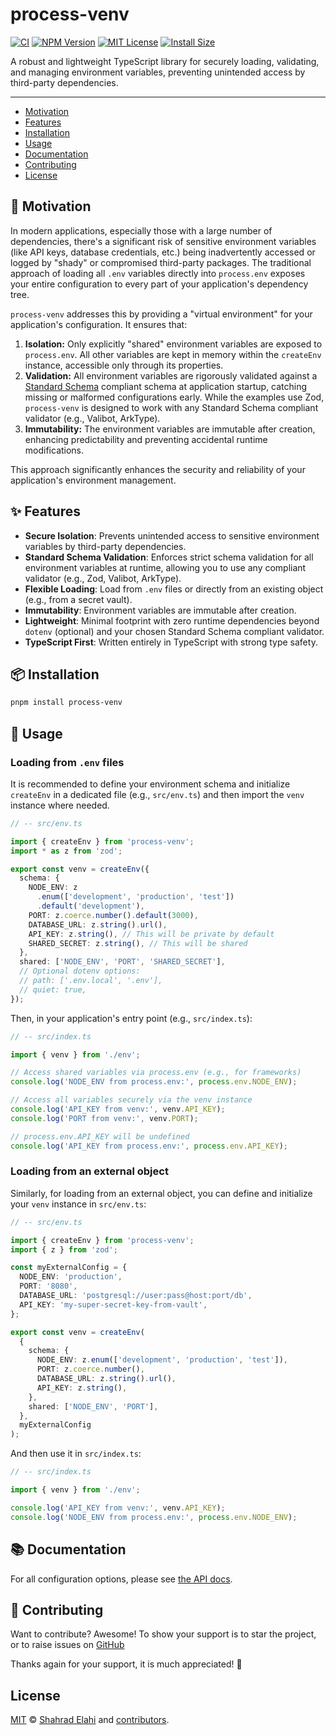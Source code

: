 # process-venv

[![CI](https://github.com/shahradelahi/process-venv/actions/workflows/ci.yml/badge.svg?branch=main&event=push)](https://github.com/shahradelahi/process-venv/actions/workflows/ci.yml)
[![NPM Version](https://img.shields.io/npm/v/process-venv.svg)](https://www.npmjs.com/package/process-venv)
[![MIT License](https://img.shields.io/badge/License-MIT-blue.svg?style=flat)](/LICENSE)
[![Install Size](https://packagephobia.com/badge?p=process-venv)](https://packagephobia.com/result?p=process-venv)

A robust and lightweight TypeScript library for securely loading, validating, and managing environment variables, preventing unintended access by third-party dependencies.

---

- [Motivation](#-motivation)
- [Features](#-features)
- [Installation](#-installation)
- [Usage](#-usage)
- [Documentation](#-documentation)
- [Contributing](#-contributing)
- [License](#license)

## 🤔 Motivation

In modern applications, especially those with a large number of dependencies, there's a significant risk of sensitive environment variables (like API keys, database credentials, etc.) being inadvertently accessed or logged by "shady" or compromised third-party packages. The traditional approach of loading all `.env` variables directly into `process.env` exposes your entire configuration to every part of your application's dependency tree.

`process-venv` addresses this by providing a "virtual environment" for your application's configuration. It ensures that:

1.  **Isolation:** Only explicitly "shared" environment variables are exposed to `process.env`. All other variables are kept in memory within the `createEnv` instance, accessible only through its properties.
2.  **Validation:** All environment variables are rigorously validated against a [Standard Schema](https://standardschema.dev) compliant schema at application startup, catching missing or malformed configurations early. While the examples use Zod, `process-venv` is designed to work with any Standard Schema compliant validator (e.g., Valibot, ArkType).
3.  **Immutability:** The environment variables are immutable after creation, enhancing predictability and preventing accidental runtime modifications.

This approach significantly enhances the security and reliability of your application's environment management.

## ✨ Features

- **Secure Isolation**: Prevents unintended access to sensitive environment variables by third-party dependencies.
- **Standard Schema Validation**: Enforces strict schema validation for all environment variables at runtime, allowing you to use any compliant validator (e.g., Zod, Valibot, ArkType).
- **Flexible Loading**: Load from `.env` files or directly from an existing object (e.g., from a secret vault).
- **Immutability**: Environment variables are immutable after creation.
- **Lightweight**: Minimal footprint with zero runtime dependencies beyond `dotenv` (optional) and your chosen Standard Schema compliant validator.
- **TypeScript First**: Written entirely in TypeScript with strong type safety.

## 📦 Installation

```bash
pnpm install process-venv
```

## 📖 Usage

### Loading from `.env` files

It is recommended to define your environment schema and initialize `createEnv` in a dedicated file (e.g., `src/env.ts`) and then import the `venv` instance where needed.

```typescript
// -- src/env.ts

import { createEnv } from 'process-venv';
import * as z from 'zod';

export const venv = createEnv({
  schema: {
    NODE_ENV: z
      .enum(['development', 'production', 'test'])
      .default('development'),
    PORT: z.coerce.number().default(3000),
    DATABASE_URL: z.string().url(),
    API_KEY: z.string(), // This will be private by default
    SHARED_SECRET: z.string(), // This will be shared
  },
  shared: ['NODE_ENV', 'PORT', 'SHARED_SECRET'],
  // Optional dotenv options:
  // path: ['.env.local', '.env'],
  // quiet: true,
});
```

Then, in your application's entry point (e.g., `src/index.ts`):

```typescript
// -- src/index.ts

import { venv } from './env';

// Access shared variables via process.env (e.g., for frameworks)
console.log('NODE_ENV from process.env:', process.env.NODE_ENV);

// Access all variables securely via the venv instance
console.log('API_KEY from venv:', venv.API_KEY);
console.log('PORT from venv:', venv.PORT);

// process.env.API_KEY will be undefined
console.log('API_KEY from process.env:', process.env.API_KEY);
```

### Loading from an external object

Similarly, for loading from an external object, you can define and initialize your `venv` instance in `src/env.ts`:

```typescript
// -- src/env.ts

import { createEnv } from 'process-venv';
import { z } from 'zod';

const myExternalConfig = {
  NODE_ENV: 'production',
  PORT: '8080',
  DATABASE_URL: 'postgresql://user:pass@host:port/db',
  API_KEY: 'my-super-secret-key-from-vault',
};

export const venv = createEnv(
  {
    schema: {
      NODE_ENV: z.enum(['development', 'production', 'test']),
      PORT: z.coerce.number(),
      DATABASE_URL: z.string().url(),
      API_KEY: z.string(),
    },
    shared: ['NODE_ENV', 'PORT'],
  },
  myExternalConfig
);
```

And then use it in `src/index.ts`:

```typescript
// -- src/index.ts

import { venv } from './env';

console.log('API_KEY from venv:', venv.API_KEY);
console.log('NODE_ENV from process.env:', process.env.NODE_ENV);
```

## 📚 Documentation

For all configuration options, please see [the API docs](https://www.jsdocs.io/package/process-venv).

## 🤝 Contributing

Want to contribute? Awesome! To show your support is to star the project, or to raise issues on [GitHub](https://github.com/shahradelahi/process-venv)

Thanks again for your support, it is much appreciated! 🙏

## License

[MIT](/LICENSE) © [Shahrad Elahi](https://github.com/shahradelahi) and [contributors](https://github.com/shahradelahi/process-venv/graphs/contributors).
